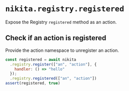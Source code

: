 
# `nikita.registry.registered`

Expose the Registry `registered` method as an action.

## Check if an action is registered

Provide the action namespace to unregister an action.

```js
const registered = await nikita
  .registry.register(["an", "action"], {
    handler: () => "hello"
  });
  .registry.registered(["an", "action"])
assert(registered, true)
```
